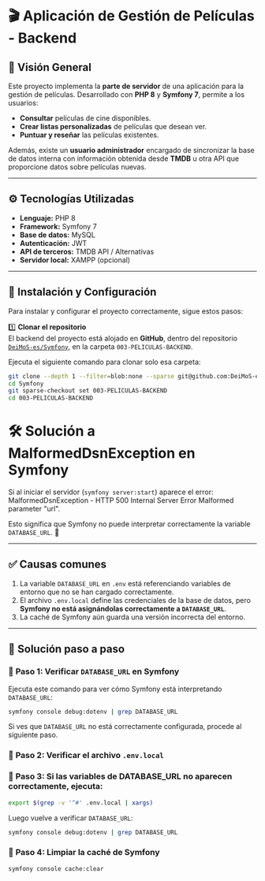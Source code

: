 # 🎬 Aplicación de Gestión de Películas - Backend

## 📌 Visión General

Este proyecto implementa la **parte de servidor** de una aplicación para la gestión de películas. Desarrollado con **PHP 8** y **Symfony 7**, permite a los usuarios:

- **Consultar** películas de cine disponibles.
- **Crear listas personalizadas** de películas que desean ver.
- **Puntuar y reseñar** las películas existentes.

Además, existe un **usuario administrador** encargado de sincronizar la base de datos interna con información obtenida desde **TMDB** u otra API que proporcione datos sobre películas nuevas.

---

## ⚙️ Tecnologías Utilizadas

- **Lenguaje:** PHP 8
- **Framework:** Symfony 7
- **Base de datos:** MySQL 
- **Autenticación:** JWT 
- **API de terceros:** TMDB API / Alternativas
- **Servidor local:** XAMPP (opcional)

---

## 🚀 Instalación y Configuración

Para instalar y configurar el proyecto correctamente, sigue estos pasos:

1️⃣ **Clonar el repositorio**  
El backend del proyecto está alojado en **GitHub**, dentro del repositorio [`DeiMoS-es/Symfony`](https://github.com/DeiMoS-es/Symfony.git), en la carpeta `003-PELICULAS-BACKEND`.  

Ejecuta el siguiente comando para clonar solo esa carpeta:
```bash
git clone --depth 1 --filter=blob:none --sparse git@github.com:DeiMoS-es/Symfony.git
cd Symfony
git sparse-checkout set 003-PELICULAS-BACKEND
cd 003-PELICULAS-BACKEND
```

# 🛠 Solución a **MalformedDsnException** en Symfony  
Si al iniciar el servidor (`symfony server:start`) aparece el error:  
MalformedDsnException - HTTP 500 Internal Server Error Malformed parameter "url".

Esto significa que Symfony no puede interpretar correctamente la variable `DATABASE_URL`. 🛑  

---

## ✅ **Causas comunes**  
1. La variable `DATABASE_URL` en `.env` está referenciando variables de entorno que no se han cargado correctamente.  
2. El archivo `.env.local` define las credenciales de la base de datos, pero **Symfony no está asignándolas correctamente a `DATABASE_URL`**.  
3. La caché de Symfony aún guarda una versión incorrecta del entorno.  

---

## 🔄 **Solución paso a paso**  

### 🔹 **Paso 1: Verificar `DATABASE_URL` en Symfony**  
Ejecuta este comando para ver cómo Symfony está interpretando `DATABASE_URL`:  
```bash
symfony console debug:dotenv | grep DATABASE_URL
```
Si ves que `DATABASE_URL` no está correctamente configurada, procede al siguiente paso.
### 🔹 **Paso 2: Verificar el archivo `.env.local`**
### 🔹 **Paso 3: Si las variables de DATABASE_URL no aparecen correctamente, ejecuta:**
```bash
export $(grep -v '^#' .env.local | xargs)
```
Luego vuelve a verificar `DATABASE_URL`:
```bash
symfony console debug:dotenv | grep DATABASE_URL
```
### 🔹 **Paso 4: Limpiar la caché de Symfony**
```bash
symfony console cache:clear
```

